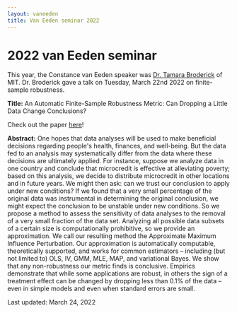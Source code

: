 ```yaml
---
layout: vaneeden
title: Van Eeden seminar 2022
---
```


# 2022 van Eeden seminar

This year,
the	Constance van Eeden speaker was
[Dr. Tamara Broderick](https://tamarabroderick.com/) of MIT.
Dr. Broderick gave a talk on Tuesday, March 22nd 2022
on finite-sample robustness.

**Title:** An Automatic Finite-Sample Robustness Metric: Can Dropping a Little Data Change Conclusions?

Check out the paper [here](https://arxiv.org/pdf/2011.14999.pdf)!

**Abstract:**
One hopes that data analyses will be used to make beneficial decisions regarding people's health, finances, and well-being. But the data fed to an analysis may systematically differ from the data where these decisions are
ultimately applied. For instance, suppose we analyze data in one country and conclude that microcredit is effective at alleviating poverty; based on this analysis, we decide to distribute microcredit in other locations and in future years. We might then ask: can we trust our conclusion to apply under new conditions? If we found that a very small percentage of the original data was instrumental in determining the original conclusion, we might expect the conclusion to be unstable under new conditions. So we propose a method to assess the sensitivity of data analyses to the removal of a very small fraction of the data set. Analyzing all possible data subsets of a certain size is computationally prohibitive, so we provide an approximation. We call our resulting method the Approximate Maximum Influence Perturbation. Our approximation is automatically computable, theoretically supported, and works for common estimators – including (but not limited to) OLS, IV, GMM, MLE, MAP, and variational Bayes. We show that any non-robustness our metric finds is conclusive. Empirics demonstrate that while some applications are robust, in others the sign of a treatment effect can be changed by dropping less than
0.1% of the data – even in simple models and even when standard errors are small.

Last updated: March 24, 2022
